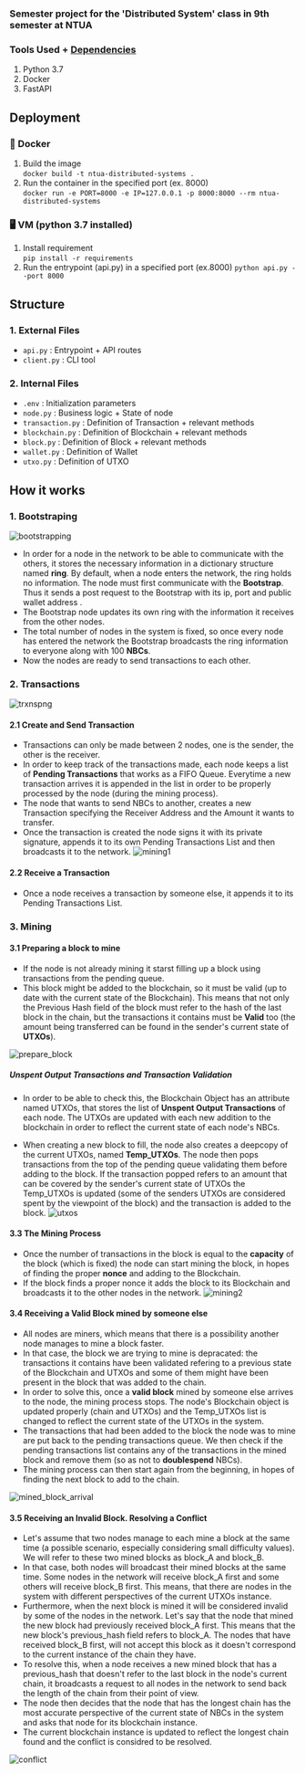 
### Semester project for the 'Distributed System' class in 9th semester at NTUA

### Tools Used + [Dependencies](https://github.com/nickbel7/ntua-distributed-systems/blob/master/requirements.txt)
1. Python 3.7
2. Docker
3. FastAPI

## Deployment
### 🐳 Docker
1. Build the image <br>
   `docker build -t ntua-distributed-systems .`
2. Run the container in the specified port (ex. 8000) <br>
   `docker run -e PORT=8000 -e IP=127.0.0.1 -p 8000:8000 --rm ntua-distributed-systems`
### 🖥️ VM (python 3.7 installed)
1. Install requirement <br>
    `pip install -r requirements`
2. Run the entrypoint (api.py) in a specified port (ex.8000)
    `python api.py --port 8000`

## Structure
### 1. External Files
 - `api.py` :  Entrypoint + API routes
 - `client.py` : CLI tool
### 2. Internal Files
- `.env` : Initialization parameters
-  `node.py` : Business logic + State of node
-  `transaction.py` : Definition of Transaction + relevant methods
-  `blockchain.py` : Definition of Blockchain + relevant methods
-  `block.py` : Definition of Block + relevant methods
-  `wallet.py` : Definition of Wallet
-  `utxo.py` : Definition of UTXO

## How it works
### 1. **Bootstraping**
![bootstrapping](https://user-images.githubusercontent.com/94255085/227728144-01632b30-4df5-454a-a7d7-5060f41049f2.png)
* In order for a node in the network to be able to communicate with the others, it stores the necessary information in a dictionary structure named **ring**. By default, when a node enters the network, the ring holds no information. The node must first communicate with the **Bootstrap**. Thus it sends a post request to the Bootstrap with its ip, port and public wallet address . 
* The Bootstrap node updates its own ring with the information it receives from the other nodes. 
* The total number of nodes in the system is fixed, so once every node has entered the network the Bootstrap broadcasts the ring information to everyone along with 100 **NBCs**. 
* Now the nodes are ready to send transactions to each other. 


### 2. **Transactions**
![trxnspng](https://user-images.githubusercontent.com/94255085/227729654-36368774-da94-435c-9406-9f2b377df0a9.png)

#### 2.1 **Create and Send Transaction**
* Transactions can only be made between 2 nodes, one is the sender, the other is the receiver. 
* In order to keep track of the transactions made, each node keeps a list of **Pending Transactions** that works as a FIFO Queue. 
Everytime a new transaction arrives it is appended in the list in order to be properly processed by the node  (during the mining process).
* The node that wants to send NBCs to another, creates a new Transaction specifying the Receiver Address and the Amount it wants to transfer.
* Once the transaction is created the node signs it with its private signature, appends it to its own Pending Transactions List and then  broadcasts it to the network. 
![mining1](https://user-images.githubusercontent.com/94255085/227732053-f502c412-0e2c-41d9-9681-035afc09bcc1.png)

#### 2.2 **Receive a Transaction**
* Once a node receives a transaction by someone else, it appends it to its Pending Transactions List.

### 3. **Mining**

#### 3.1 **Preparing a block to mine**
* If the node is not already mining it starst filling up a block using transactions from the pending queue. 
* This block might be added to the blockchain, so it must be valid (up to date with the current state of the Blockchain). This means that not only the Previous Hash field of the block must refer to the hash of the last block in the chain, but the transactions it contains must be **Valid** too (the amount being transferred can be found in the sender's current state of **UTXOs**). 

![prepare_block](https://user-images.githubusercontent.com/94255085/227736506-52c56c65-1542-4192-98ab-4edab2094a76.png)

##### **Unspent Output Transactions and Transaction Validation**
* In order to be able to check this, the Blockchain Object has an attribute named UTXOs, that stores the list of **Unspent Output Transactions** of each node. The UTXOs are updated with each new addition to the blockchain in order to reflect the current state of each node's NBCs.

* When creating a new block to fill, the node also creates a deepcopy of the current UTXOs, named **Temp_UTXOs**. The node then pops transactions from the top of the pending queue validating them before adding to the block. If the transaction popped refers to an amount that can be covered by the sender's current state of UTXOs the Temp_UTXOs is updated (some of the senders UTXOs are considered spent by the viewpoint of the block) and the transaction is added to the block. 
![utxos](https://user-images.githubusercontent.com/94255085/227736703-10383964-4ccf-482f-88f3-be0d25d0815a.png)

#### 3.3 **The Mining Process**
* Once the number of transactions in the block is equal to the **capacity** of the block (which is fixed) the node can start mining the block, in hopes of finding the proper **nonce** and adding to the Blockchain.  
* If the block finds a proper nonce it adds the block to its Blockchain and broadcasts it to the other nodes in the network.
![mining2](https://user-images.githubusercontent.com/94255085/227733572-296f389b-26cf-4836-9ddc-a263f06e58c9.png)

#### 3.4 **Receiving a Valid Block mined by someone else**
* All nodes are miners, which means that there is a possibility another node manages to mine a block faster.
* In that case, the block we are trying to mine is depracated: the transactions it contains have been validated refering to a previous state of the Blockchain and UTXOs and some of them might have been present in the block that was added to the chain. 
* In order to solve this, once a **valid block** mined by someone else arrives to the node, the mining process stops. The node's Blockchain object is updated properly (chain and UTXOs) and the Temp_UTXOs list is changed to reflect the current state of the UTXOs in the system.
* The transactions that had been added to the block the node was to mine are put back to the pending transactions queue. We then check if the pending transactions list contains any of the transactions in the mined block and remove them (so as not to **doublespend** NBCs).
* The mining process can then start again from the beginning, in hopes of finding the next block to add to the chain.

![mined_block_arrival](https://user-images.githubusercontent.com/94255085/227736621-aa06e17b-f76c-4f1f-aa42-4de697e87dc1.png)

#### 3.5 **Receiving an Invalid Block. Resolving a Conflict**
* Let's assume that two nodes manage to each mine a block at the same time (a possible scenario, especially considering small difficulty values). We will refer to these two mined blocks as block_A and block_B.
* In that case, both nodes will broadcast their mined blocks at the same time. Some nodes in the network will receive block_A first and some others will receive block_B first. This means, that there are nodes in the system with different perspectives of the current UTXOs instance. 
* Furthermore, when the next block is mined it will be considered invalid by some of the nodes in the network. Let's say that the node that mined the new block had previously received block_A first. This means that the new block's previous_hash field refers to block_A. The nodes that have received block_B first, will not accept this block as it doesn't correspond to the current instance of the chain they have. 
* To resolve this, when a node receives a new mined block that has a previous_hash that doesn't refer to the last block in the node's current chain, it broadcasts a request to all nodes in the network to send back the length of the chain from their point of view. 
* The node then decides that the node that has the longest chain has the most accurate perspective of the current state of NBCs in the system and asks that node for its blockchain instance.
* The current blockchain instance is updated to reflect the longest chain found and the conflict is considred to be resolved.

![conflict](https://user-images.githubusercontent.com/94255085/227737509-a6148cfd-e2fb-41a7-9de2-11be9de42c94.png)

